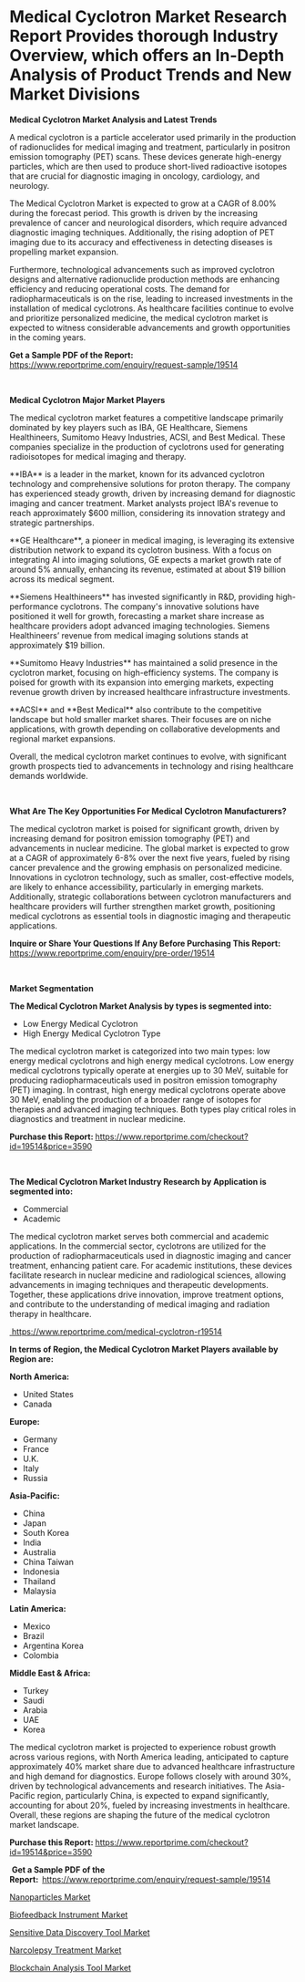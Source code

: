 <p><h1>Medical Cyclotron Market Research Report Provides thorough Industry Overview, which offers an In-Depth Analysis of Product Trends and New Market Divisions</h1></p><p><strong>Medical Cyclotron Market Analysis and Latest Trends</strong></p>
<p><p>A medical cyclotron is a particle accelerator used primarily in the production of radionuclides for medical imaging and treatment, particularly in positron emission tomography (PET) scans. These devices generate high-energy particles, which are then used to produce short-lived radioactive isotopes that are crucial for diagnostic imaging in oncology, cardiology, and neurology.</p><p>The Medical Cyclotron Market is expected to grow at a CAGR of 8.00% during the forecast period. This growth is driven by the increasing prevalence of cancer and neurological disorders, which require advanced diagnostic imaging techniques. Additionally, the rising adoption of PET imaging due to its accuracy and effectiveness in detecting diseases is propelling market expansion. </p><p>Furthermore, technological advancements such as improved cyclotron designs and alternative radionuclide production methods are enhancing efficiency and reducing operational costs. The demand for radiopharmaceuticals is on the rise, leading to increased investments in the installation of medical cyclotrons. As healthcare facilities continue to evolve and prioritize personalized medicine, the medical cyclotron market is expected to witness considerable advancements and growth opportunities in the coming years.</p></p>
<p><strong>Get a Sample PDF of the Report:&nbsp;</strong> <a href="https://www.reportprime.com/enquiry/request-sample/19514?utm_campaign=5&utm_medium=2&utm_source=Github&utm_content=ia&utm_term=23112024&utm_id=medical-cyclotron">https://www.reportprime.com/enquiry/request-sample/19514</a></p>
<p>&nbsp;</p>
<p><strong>Medical Cyclotron Major Market Players</strong></p>
<p><p>The medical cyclotron market features a competitive landscape primarily dominated by key players such as IBA, GE Healthcare, Siemens Healthineers, Sumitomo Heavy Industries, ACSI, and Best Medical. These companies specialize in the production of cyclotrons used for generating radioisotopes for medical imaging and therapy.</p><p>**IBA** is a leader in the market, known for its advanced cyclotron technology and comprehensive solutions for proton therapy. The company has experienced steady growth, driven by increasing demand for diagnostic imaging and cancer treatment. Market analysts project IBA's revenue to reach approximately $600 million, considering its innovation strategy and strategic partnerships.</p><p>**GE Healthcare**, a pioneer in medical imaging, is leveraging its extensive distribution network to expand its cyclotron business. With a focus on integrating AI into imaging solutions, GE expects a market growth rate of around 5% annually, enhancing its revenue, estimated at about $19 billion across its medical segment.</p><p>**Siemens Healthineers** has invested significantly in R&D, providing high-performance cyclotrons. The company's innovative solutions have positioned it well for growth, forecasting a market share increase as healthcare providers adopt advanced imaging technologies. Siemens Healthineers’ revenue from medical imaging solutions stands at approximately $19 billion.</p><p>**Sumitomo Heavy Industries** has maintained a solid presence in the cyclotron market, focusing on high-efficiency systems. The company is poised for growth with its expansion into emerging markets, expecting revenue growth driven by increased healthcare infrastructure investments.</p><p>**ACSI** and **Best Medical** also contribute to the competitive landscape but hold smaller market shares. Their focuses are on niche applications, with growth depending on collaborative developments and regional market expansions.</p><p>Overall, the medical cyclotron market continues to evolve, with significant growth prospects tied to advancements in technology and rising healthcare demands worldwide.</p></p>
<p>&nbsp;</p>
<p><strong>What Are The Key Opportunities For Medical Cyclotron Manufacturers?</strong></p>
<p><p>The medical cyclotron market is poised for significant growth, driven by increasing demand for positron emission tomography (PET) and advancements in nuclear medicine. The global market is expected to grow at a CAGR of approximately 6-8% over the next five years, fueled by rising cancer prevalence and the growing emphasis on personalized medicine. Innovations in cyclotron technology, such as smaller, cost-effective models, are likely to enhance accessibility, particularly in emerging markets. Additionally, strategic collaborations between cyclotron manufacturers and healthcare providers will further strengthen market growth, positioning medical cyclotrons as essential tools in diagnostic imaging and therapeutic applications.</p></p>
<p><strong>Inquire or Share Your Questions If Any Before Purchasing This Report:</strong> <a href="https://www.reportprime.com/enquiry/pre-order/19514?utm_campaign=5&utm_medium=2&utm_source=Github&utm_content=ia&utm_term=23112024&utm_id=medical-cyclotron">https://www.reportprime.com/enquiry/pre-order/19514</a></p>
<p>&nbsp;</p>
<p><strong>Market Segmentation</strong></p>
<p><strong>The Medical Cyclotron Market Analysis by types is segmented into:</strong></p>
<p><ul><li>Low Energy Medical Cyclotron</li><li>High Energy Medical Cyclotron Type</li></ul></p>
<p><p>The medical cyclotron market is categorized into two main types: low energy medical cyclotrons and high energy medical cyclotrons. Low energy medical cyclotrons typically operate at energies up to 30 MeV, suitable for producing radiopharmaceuticals used in positron emission tomography (PET) imaging. In contrast, high energy medical cyclotrons operate above 30 MeV, enabling the production of a broader range of isotopes for therapies and advanced imaging techniques. Both types play critical roles in diagnostics and treatment in nuclear medicine.</p></p>
<p><strong>Purchase this Report:&nbsp;</strong><a href="https://www.reportprime.com/checkout?id=19514&price=3590&utm_campaign=5&utm_medium=2&utm_source=Github&utm_content=ia&utm_term=23112024&utm_id=medical-cyclotron">https://www.reportprime.com/checkout?id=19514&price=3590</a></p>
<p>&nbsp;</p>
<p><strong>The Medical Cyclotron Market Industry Research by Application is segmented into:</strong></p>
<p><ul><li>Commercial</li><li>Academic</li></ul></p>
<p><p>The medical cyclotron market serves both commercial and academic applications. In the commercial sector, cyclotrons are utilized for the production of radiopharmaceuticals used in diagnostic imaging and cancer treatment, enhancing patient care. For academic institutions, these devices facilitate research in nuclear medicine and radiological sciences, allowing advancements in imaging techniques and therapeutic developments. Together, these applications drive innovation, improve treatment options, and contribute to the understanding of medical imaging and radiation therapy in healthcare.</p></p>
<p><a href="https://www.reportprime.com/medical-cyclotron-r19514?utm_campaign=5&utm_medium=2&utm_source=Github&utm_content=ia&utm_term=23112024&utm_id=medical-cyclotron">&nbsp;https://www.reportprime.com/medical-cyclotron-r19514</a></p>
<p><strong>In terms of Region, the Medical Cyclotron Market Players available by Region are:</strong></p>
<p>
    <p> <strong> North America: </strong>
        <ul>
            <li>United States</li>
            <li>Canada</li>
        </ul>
        </p> 
    <p> <strong> Europe: </strong>
        <ul>
            <li>Germany</li>
            <li>France</li>
            <li>U.K.</li>
            <li>Italy</li>
            <li>Russia</li>
        </ul>
        </p> 
    <p> <strong> Asia-Pacific: </strong>
        <ul>
            <li>China</li>
            <li>Japan</li>
            <li>South Korea</li>
            <li>India</li>
            <li>Australia</li>
            <li>China Taiwan</li>
            <li>Indonesia</li>
            <li>Thailand</li>
            <li>Malaysia</li>
        </ul>
        </p> 
    <p> <strong> Latin America: </strong>
        <ul>
            <li>Mexico</li>
            <li>Brazil</li>
            <li>Argentina Korea</li>
            <li>Colombia</li>
        </ul>
        </p> 
    <p> <strong> Middle East & Africa: </strong>
        <ul>
            <li>Turkey</li>
            <li>Saudi</li>
            <li>Arabia</li>
            <li>UAE</li>
            <li>Korea</li>
        </ul>
    </p>
    </p>
<p><p>The medical cyclotron market is projected to experience robust growth across various regions, with North America leading, anticipated to capture approximately 40% market share due to advanced healthcare infrastructure and high demand for diagnostics. Europe follows closely with around 30%, driven by technological advancements and research initiatives. The Asia-Pacific region, particularly China, is expected to expand significantly, accounting for about 20%, fueled by increasing investments in healthcare. Overall, these regions are shaping the future of the medical cyclotron market landscape.</p></p>
<p><strong>Purchase this Report: </strong><a href="https://www.reportprime.com/checkout?id=19514&price=3590&utm_campaign=5&utm_medium=2&utm_source=Github&utm_content=ia&utm_term=23112024&utm_id=medical-cyclotron">https://www.reportprime.com/checkout?id=19514&price=3590</a></p>
<p>&nbsp;<strong>Get a Sample PDF of the Report:&nbsp;&nbsp;</strong><a href="https://www.reportprime.com/enquiry/request-sample/19514?utm_campaign=5&utm_medium=2&utm_source=Github&utm_content=ia&utm_term=23112024&utm_id=medical-cyclotron">https://www.reportprime.com/enquiry/request-sample/19514</a></p>
<p><strong></strong></p>
<p><p><a href="https://www.linkedin.com/pulse/nanoparticles-market-evolution-future-outlook-forecasting-industry-9dyjc?utm_campaign=5&utm_medium=2&utm_source=Github&utm_content=ia&utm_term=23112024&utm_id=medical-cyclotron">Nanoparticles Market</a></p><p><a href="https://github.com/FlorianWolf90/Market-Research-Report-List-1/blob/main/biofeedback-instrument-market.md?utm_campaign=5&utm_medium=2&utm_source=Github&utm_content=ia&utm_term=23112024&utm_id=medical-cyclotron">Biofeedback Instrument Market</a></p><p><a href="https://issuu.com/reportprime-2/docs/sensitive-data-discovery-tool-marke_e157c1883bbd66?utm_campaign=5&utm_medium=2&utm_source=Github&utm_content=ia&utm_term=23112024&utm_id=medical-cyclotron">Sensitive Data Discovery Tool Market</a></p><p><a href="https://www.linkedin.com/pulse/comprehensive-analysis-narcolepsy-treatment-market-20242031-rnx0c?utm_campaign=5&utm_medium=2&utm_source=Github&utm_content=ia&utm_term=23112024&utm_id=medical-cyclotron">Narcolepsy Treatment Market</a></p><p><a href="https://issuu.com/reportprime-2/docs/blockchain-analysis-tool-market-siz_fe57b1e69ff186?utm_campaign=5&utm_medium=2&utm_source=Github&utm_content=ia&utm_term=23112024&utm_id=medical-cyclotron">Blockchain Analysis Tool Market</a></p></p>